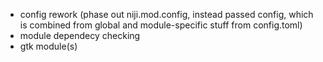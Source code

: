 - config rework (phase out niji.mod.config, instead passed config, which is combined from global and module-specific stuff from config.toml)
- module dependecy checking
- gtk module(s)
